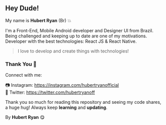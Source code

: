 ## Hey Dude!

My name is **Hubert Ryan** (Br) 💥

I'm a Front-End, Mobile Android developer and Designer UI from Brazil. Being challenged and keeping up to date are one of my motivations. Developer with the best technologies: React JS & React Native.

> I love to develop and create things with technologies!

### Thank You 🎉

Connect with me:

📷 Instagram: https://instagram.com/hubertryanofficial </br>
💎 Twitter: https://twitter.com/hubertryanoff

Thank you so much for reading this repository and seeing my code shares, a huge hug!
Always keep **learning** and **updating**.

By **Hubert Ryan** 😋
